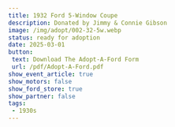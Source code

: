 ```yaml
---
title: 1932 Ford 5-Window Coupe
description: Donated by Jimmy & Connie Gibson
image: /img/adopt/002-32-5w.webp
status: ready for adoption
date: 2025-03-01
button: 
 text: Download The Adopt-A-Ford Form
 url: /pdf/Adopt-A-Ford.pdf
show_event_article: true
show_motors: false
show_ford_store: true
show_partner: false
tags: 
 - 1930s
---
```


